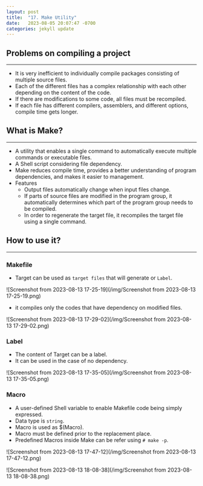 ```yaml
---
layout: post
title:  "17. Make Utility"
date:   2023-08-05 20:07:47 -0700
categories: jekyll update
---
```


## Problems on compiling a project
---
- It is very inefficient to individually compile packages consisting of multiple source files.
- Each of the different files has a complex relationship with each other depending on the content of the code.
- If there are modifications to some code, all files must be recompiled.
- If each file has different compilers, assemblers, and different options, compile time gets longer.


## What is Make?
---
- A utility that enables a single command to automatically execute multiple commands or executable files.
- A Shell script considering file dependency. 
- Make reduces compile time, provides a better understanding of program dependencies, and makes it easier to management.
- Features
  - Output files automatically change when input files change.
  - If parts of source files are modified in the program group, it automatically determines which part of the program group needs to be compiled.
  - In order to regenerate the target file, it recompiles the target file using a single command.

## How to use it?
---
### Makefile

- Target can be used as `target files` that will generate or `Label`.

   
![Screenshot from 2023-08-13 17-25-19](/img/Screenshot from 2023-08-13 17-25-19.png)

- it compiles only the codes that have dependency on modified files.

![Screenshot from 2023-08-13 17-29-02](/img/Screenshot from 2023-08-13 17-29-02.png)

### Label

- The content of Target can be a label.
- It can be used in the case of no dependency.

![Screenshot from 2023-08-13 17-35-05](/img/Screenshot from 2023-08-13 17-35-05.png)

### Macro

- A user-defined Shell variable to enable Makefile code being simply expressed.
- Data type is `string`.
- Macro is used as $(Macro). 
- Macro must be defined prior to the replacement place.
- Predefined Macros inside Make can be refer using `# make -p`.

![Screenshot from 2023-08-13 17-47-12](/img/Screenshot from 2023-08-13 17-47-12.png)

![Screenshot from 2023-08-13 18-08-38](/img/Screenshot from 2023-08-13 18-08-38.png)
